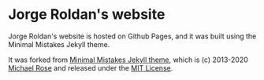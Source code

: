 # Jorge Roldan's website

Jorge Roldan's website is hosted on Github Pages, and it was built using the Minimal Mistakes Jekyll theme. 

It was forked from [Minimal Mistakes Jekyll theme](https://mmistakes.github.io/minimal-mistakes/), which is  (c) 2013-2020 
[Michael Rose](https://mademistakes.com)  and released under the [MIT License](LICENSE.md).